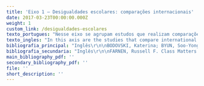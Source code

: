 ```yaml
---
title: 'Eixo 1 – Desigualdades escolares: comparações internacionais'
date: 2017-03-23T00:00:00.000Z
weight: 1
custom_link: /desigualdades-escolares
texto_portugues: "Nesse eixo se agrupam estudos que realizam comparações de dados internacionais sobre resultados de aprendizagem e de políticas públicas educacionais; estudos esses que podem ter relações mais ou menos diretas com a pobreza e a desigualdade social. \r\n\nDesde a segunda metade do século XX, tais comparações vinham sendo desenvolvidas por organismos internacionais como Information on Education Systems in Europe (EURYDICE) e International Association for the Evaluation of Education Achievement (IEA). No entanto, é de se ressaltar que, com o advento do Programme for International Student Assessment (PISA), realizado desde o ano 2000 pela OCDE, estudos comparativos transnacionais ganharam forte impulso, abrangendo um número maior de países e contemplando cada vez mais análises diacrônicas, que se beneficiam das sucessivas e regulares edições desse programa. Cabe destacar, ainda, a fraca participação do Brasil no tipo de estudos elencados nesse eixo, sendo que o único texto em língua portuguesa incluído neste corpus constitui uma tradução de um trabalho originalmente escrito em francês.\r\n\nEsse eixo reúne estudos bastante diversos, tanto no que se refere ao número e tipos de países incluídos nas comparações (países do norte e/ou do sul), quanto no que tange aos fatores nelas considerados (padronização curricular; qualificação docente; número de alunos por sala de aula; grau de centralização do sistema de ensino; práticas pedagógicas de enturmação etc.). No conjunto dos estudos, ganha amplo destaque o tracking, compreendido como a separação dos alunos em distintos itinerários de ensino ou seu agrupamento por habilidades em diferentes turmas. Os resultados, em geral, indicam tratar-se de uma variável negativamente associada ao desempenho escolar e, portanto, fator de iniquidade educacional.\r\n\nTalvez se possa dizer que a principal contribuição desses estudos seja evidenciar que, embora em todos os países investigados a origem social se constitua no fator de maior influência nas desigualdades de desempenho, tal influência não está imune aos efeitos das políticas e práticas educacionais vigentes em cada um dos sistemas nacionais de ensino. Ou seja, “certos sistemas educacionais conseguem melhor que outros limitar o peso do determinismo social” (CRAHAY e BAYE, 2013, p. 865), o que confere relevância e responsabilidade às opções e orientações educacionais tomadas em cada país."
texto_ingles: "In this axis are the studies that compare international data on achievement and educational public policies; these studies can be more or less directly connected to poverty and social inequality.\r\n\nSince the second half of the 20th century, such comparisons have been developed by international bodies such as EURYDICE (Information on Education Systems in Europe) and IEA (International Association for the Evaluation of Education Achievement). However, with the advent of PISA (Programme for International Student Assessment, done by OECD since 2000), transnational comparative studies had a strong boost, covering a bigger number of countries and with increasingly more diachronic analyses which take advantage of the successive and regular PISA editions. It is worth mentioning the feeble participation of Brazil in the type of studies presented in this axis, as the only text in Portuguese included in this corpus is a translation of a work originally written in French. \r\n\nThis axis assembles very diverse studies regarding the number and types of countries included in the comparisons (north and/or south countries), as well as the number of factors considered (curriculum standardization; teacher qualification; number of students per class; education system level of centralization; types of grouping etc.). There is a clear prominence of studies on tracking, understood as the separation of students in different educational tracks or their grouping by abilities in different classes. The results, in general, indicate that it is a variable negatively associated to academic performance and, therefore, a factor of educational inequality.\r\n\nPerhaps we can say that the main contribution of these studies is to show that, even though in all countries researched the social origin is the most influent factor on students’ achievement, such influence is not immune to the effects of educational policies and practices of each national educational system. In other words, “certain educational systems are more efficient than others in limiting the weight of social determinism” (CRAHAY e BAYE, 2013, p. 865), giving relevance and responsibility to the educational options and guidelines taken by each country."
bibliografia_principal: "Inglês\r\n\nBODOVSKI, Katerina; BYUN, Soo-Yong; CHYKINA, Volha; CHUNG, HeeJin. Searching for the Golden Model of Education: Cross-National Analysis of Math Achievement. Compare: A Journal of Comparative and International Education, v. 47, n. 5, 2017.\r\n\nhttps://www.ncbi.nlm.nih.gov/pmc/articles/PMC5687514/\r\n\n\r\n\nAbstract/résumé/resumo: We utilized four waves of TIMSS data in addition to the information we have collected on countries’ educational systems to examine whether different degrees of standardization, differentiation, proportion of students in private schools and governmental spending on education influence students’ math achievement, its variation and socioeconomic status (SES) gaps in math achievement. Findings: A higher level of standardization of educational systems was associated with higher average math achievement. Greater expenditure on education (as % of total government expenditure) was associated with a lower level of dispersion of math achievement and smaller SES gaps in math achievement. Wealthier countries exhibited higher average math achievement and a narrower variation. Higher income inequality (measured by Gini index) was associated with a lower average math achievement and larger SES gaps. Further, we found that higher level of standardization alleviates the negative effects of differentiation in the systems with more rigid tracking. Keywords: standardization, differentiation, governmental spending on education, math achievement, socioeconomic gaps in achievement.\r\n\n\r\n\nUsamos quatro ondas de dados sobre o TIMSS, além de informações coletadas sobre os sistemas educacionais dos países, para analisar se diferentes níveis de padronização, diferenciação, proporção de alunos em escolas privadas e gasto do governo em educação influenciam o rendimento dos alunos em matemática, suas variações e os gaps entre níveis socioeconômicos (NSE) no rendimento em matemática. Resultados: um maior nível de padronização do sistema educacional está associado com maior média no rendimento em matemática. Maior gasto em educação (% de gasto governamental total) estava associado com um menor nível de dispersão e menores gaps entre NSE no rendimento em matemática. Países mais ricos tiveram uma média maior em rendimento em matemática e menores variações. Maior desigualdade de renda (medida pelo índice Gini) estava associada com um rendimento médio em matemática mais baixo e maiores gaps entre NSE. Além disso, descobrimos que um maior grau de padronização reduz os efeitos negativos da diferenciação em sistemas com um tracking mais rígido. Palavras-chave: padronização, gasto governamental em educação, rendimento matemática, gaps socioeconômicos em rendimento.\r\n\n\r\n\nFIELD OF RESEARCH/TERRAIN DE RECHERCHE/LOCAL DA PESQUISA:\r\n\n\r\n\n\r\n\nCHIU, Ming Ming; KHOO, Lawrence. Effects of Resources, Inequality, and Privilege Bias on Achievement: Country, School and Student Level Analyses. American Educational Research Journal, v. 42, n. 4, Winter, 2005.\r\n\nhttp://journals.sagepub.com/doi/abs/10.3102/00028312042004575\r\n\n\r\n\nAbstract/résumé/resumo: This study examined how resources, distribution inequality, and biases toward privileged students affected academic performance. Fifteen-year-olds from 41 countries completed a questionnaire and tests in mathematics, reading, and science. Multilevel regression analyses showed that students scored higher in all subjects when they had more resources in their country, family, or school. Students in countries with higher inequality, clustering of privileged students, or unequal distribution of certified teachers typically had lower scores. Distribution inequality favored privileged students, in that schools with more privileged students typically had more resources. Overall, students scored lower when parent job status had a larger effect on student performance (privileged student bias) in a school or country. These results suggest that equal opportunity is linked to higher overall student achievement. Keywords: distribution inequality, hierarchical linear modeling, international comparisons, socioeconomic status.\r\n\n\r\n\nEste estudo analisa como recursos, desigualdade de distribuição e o viés favorável aos alunos privilegiados afeta o rendimento escolar. Jovens de 15 anos de 41 países preencheram um questionário e testes em matemática, leitura e ciência. Análises de regressão multinível mostraram que os alunos tiveram notas mais altas em todas as disciplinas quando tinham mais recursos em seus países, famílias ou escolas. Alunos de países com alto índice de desigualdade, agrupamentos de estudantes privilegiados ou uma distribuição desigual de professores certificados, tinham, normalmente, notas mais baixas. A desigualdade de distribuição favorece os alunos mais privilegiados, visto que as escolas com mais alunos privilegiados normalmente têm mais recursos. No geral, os alunos tiveram notas mais baixas quando o status da profissão dos pais tinha um efeito maior no desempenho do aluno (viés de privilégio do aluno) em uma escola ou país. Palavras-chave: desigualdade de distribuição, modelo linear hierárquico, comparações internacionais, nível socioeconômico.\r\n\n\r\n\nFIELD OF RESEARCH/TERRAIN DE RECHERCHE/LOCAL DA PESQUISA: 41 PAÍSES\r\n\n\r\n\n\r\n\nCHMIELEWSKI, Anna K.; REARDON, Sean F. Patterns of Cross-National Variation in the Association Between Income and Academic Achievement. AERA Open, v. 2, n. 3, 2016.\r\n\nhttp://journals.sagepub.com/doi/abs/10.1177/2332858416649593\r\n\n\r\n\nAbstract/résumé/resumo: In a recent paper, Reardon found that the relationship between family income and children’s academic achievement grew substantially stronger in the 1980s and 1990s in the United States. We provide an international context for these results by examining the income–achievement association in 19 other Organisation for Economic Co-operation and Development countries using data from the Progress in International Reading Literacy Study and the Programme for International Student Assessment. First, we calculate and compare the magnitude of “income achievement gaps” across this sample of countries. Second, we investigate the association between the size of a country’s income achievement gap, its income inequality, and a variety of other country characteristics. We find considerable variation across countries in income achievement gaps. Moreover, the U.S. income achievement gap is quite large in comparison to this sample of countries. Our multivariate analyses show that the income achievement gap is positively associated with educational differentiation, modestly negatively associated with curricular standardization, and positively associated with national levels of poverty and inequality. Keywords: income achievement gap, cross-national comparisons, international large-scale assessments.\r\n\n\r\n\nEm um artigo recente, Reardon mostrou que a relação entre renda familiar e desempenho acadêmico dos filhos tomou força substancial nos anos 1980 e 1990 nos Estados Unidos. Oferecemos aqui um contexto internacional para esses resultados examinando a associação renda- rendimento em 19 países da OCDE, usando dados do Progress in International Reading Literacy Study (PIRLS) e do Programme for International Student Assessment (PISA). Primeiramente, calculamos e comparamos a magnitude dos “gaps de desempenho por renda” por meio dessa amostra de países. Depois, investigamos a associação entre o tamanho do gap de desempenho por renda do país, sua desigualdade de renda e uma variedade de características dos países. Descobrimos uma variação considerável entre os países quanto ao gap de desempenho por renda. Além disso, o gap de desempenho por renda é grande em comparação à amostra dos países. Nossas análises multivariadas mostram que o gap de desempenho por renda é positivamente associado com a diferenciação educacional, modestamente negativa associada com a padronização curricular e positivamente associada com os níveis nacionais de pobreza e desigualdade. Palavras-chave: gap de desempenho por renda, comparações internacionais, avaliações internacionais de larga escala.\r\n\n\r\n\nFIELD OF RESEARCH/TERRAIN DE RECHERCHE/LOCAL DA PESQUISA: COMPARAÇÃO ENTRE 15 PAÍSES\r\n\n\r\n\n\r\n\nLAVRIJSEN, Jeroen; NICAISE, Ides. Educational Tracking, Inequality and Performance: New Evidence from a Differences-in-Differences Technique. Research in Comparative and International Education, v. 11, n. 3, Sept., 2016.\r\n\nhttp://journals.sagepub.com/doi/abs/10.1177/1745499916664818\r\n\n\r\n\nAbstract/résumé/resumo: One of the important differences between educational systems from different countries is the age at which students are placed into separate tracks. We examined the effects of the age at which tracking occurred on student achievement in a comparative perspective, making use of recent waves of three internationally standardized student assessments (PISA, TIMSS, and PIRLS). In order to control for unobserved national heterogeneity, we adopted a differences-in-differences approach, in which we controlled secondary school results for differences already present in primary school (i.e. before the introduction of tracking). The results indicate that early tracking has a negative effect on mean performance of students, particularly in the domain of literacy. Moreover, by separating out groups with different abilities, it is shown that early tracking has a very strong negative effect on low achieving students, suggesting that disadvantageous peer- and environmental effects in the lower tracks may have detrimental consequences on students’ academic achievements. By contrast, a null effect on the group of top achieving students was found, suggesting that comprehensive systems can equally challenge high performers to learn at a high pace. Keywords: cognitive achievement, diff-in-diff, dispersion, literacy, numeracy, tracking.\r\n\n\r\n\nUma das diferenças importantes dos sistemas educacionais em diferentes países é a idade na qual cada aluno segue tracks distintos. Analisamos os efeitos que a idade na qual o tracking ocorre no rendimento do aluno, dentro de uma perspectiva comparativa, usando ondas recentes de três exames padronizados internacionais (PISA, TIMSS e PIRLS). A fim de controlar heterogeneidades nacionais não observáveis, adotamos a abordagem diferenças-na-diferença, na qual controlamos os resultados escolares secundários para diferenças já presentes na escola primaria (isto é, antes da introdução do tracking). Os resultados indicaram que um tracking antecipado tem um efeito negativo na performance média dos alunos, em especial em letramento. Além disso, ao separar os grupos por diferentes habilidades, o tracking antecipado tem fortes efeitos negativos nos alunos de baixo rendimento, sugerindo que os efeitos dos pares e do ambiente nos tracks de menos prestígio podem ter consequências prejudiciais nos rendimentos acadêmicos dos alunos. Ao contrário, encontrou-se um efeito nulo no grupo de alunos com melhor rendimento, sugerindo que sistemas abrangentes podem, da mesma forma, desafiar alunos de bom rendimento a aprender em um ritmo mais acelerado. Palavras-chave: rendimento cognitivo, dispersão diferenças-na-diferença, letramento, numeramento, tracking.\r\n\n\r\n\nFIELD OF RESEARCH/TERRAIN DE RECHERCHE/LOCAL DA PESQUISA:\r\n\n\r\n\n\r\n\nMONTT, Guillermo. Cross-national Differences in Educational Achievement Inequality. Sociology of Education, n. 84, 2011.\r\n\nhttp://journals.sagepub.com/doi/abs/10.1177/0038040710392717?journalCode=soea\r\n\n\r\n\nAbstract/résumé/resumo: School systems are called not only to instruct and socialize students but also to differentiate among them. Although much research has investigated inequalities in educational outcomes associated with students’ family background and other ascriptive traits, little research has examined cross-national differences in the total amount of differentiation that school systems produce, the total achievement inequality. This article evaluates whether two dimensions of educational systems – variations in opportunities to learn and intensity of schooling – are associated with achievement inequality independent of family background. It draws data from the Programme for International Student Assessment for more than 50 school systems and models the variance in achievement. Findings suggest that decreasing the variability in opportunities to learn – in the form of greater homogeneity in teacher quality and the absence of tracking – within the school system might reduce achievement inequality. More intense schooling is also related to lower achievement inequality to the extent that this intensity is homogeneously distributed within the school system, particularly in the form of a more highly qualified teacher workforce. Keywords: comparative education, educational achievement, achievement inequality, PISA, variance regression.\r\n\n\r\n\nOs sistemas escolares são chamados não apenas para instruir e socializar os estudantes, mas também para diferenciá-los. Apesar de muitas pesquisas investigarem as desigualdades dos resultados educacionais associadas ao background familiar dos alunos e outros traços ascriptivos, poucas examinaram as diferenças entre os países no volume de diferenciação que o sistema escolar produz, o total da desigualdade de rendimento. Este artigo avalia se duas dimensões do sistema educacional – variações de oportunidades para aprender e intensidade de escolarização – estão associadas com a desigualdade de rendimento independentemente do background familiar. Ele usa dados do PISA para mais de 50 sistemas escolares e modelos de variação em rendimento. Os resultados sugerem que a diminuição da variação de oportunidades para aprendizagem – na forma de maior homogeneidade na qualidade dos professores e ausência de tracking – dentro do sistema da escola pode reduzir a desigualdade de rendimento. A escolarização mais intensa está também relacionada com menor desigualdade de rendimento, na medida em que essa intensidade é distribuída homogeneamente dentro do sistema escolar, em particular na forma de professores altamente qualificados. Palavras-chave: educação comparada, rendimento educacional, desigualdade de rendimento, PISA, regressão de variância.\r\n\n\r\n\nFIELD OF RESEARCH/TERRAIN DE RECHERCHE/LOCAL DA PESQUISA: DADOS DO PISA DE 50 PAÍSES\r\n\n\r\n\n\r\n\nOPPEDISANO, Veruska; TURATI, Gilberto. What Are the Causes of Educational Inequality and of Its Evolution over Time in Europe? Evidence from PISA. Education Economics, v. 23, n. 1, 2015.\r\n\nhttps://www.tandfonline.com/doi/abs/10.1080/09645292.2012.736475\r\n\n\r\n\nAbstract/résumé/resumo: This paper provides evidence on the sources of differences in inequality in educational scores and their evolution over time in four European countries. Using Programme for International Student Assessment data from the 2000 and the 2006 waves, the paper shows that inequality decreased in Germany and Spain (two ‘decentralised’ schooling systems), whilst it increased in France and Italy (two ‘centralised’ systems). The decomposition exercise shows that educational inequality not only does reflect the background related inequality, but also schools' characteristics especially. These characteristics are responsible for the observed evolution over time of inequality. Keywords: educational inequalities, Oaxaca decomposition, decentralization of educational policies.\r\n\n\r\n\nEste trabalho fornece evidências nas origens das diferenças na desigualdade das notas educacionais e sua evolução temporal em quatro países europeus. Usando dados do PISA nos anos de 2000 e 2006, o trabalho mostra que a desigualdade diminuiu na Alemanha e na Espanha (dois países com sistemas escolares “descentralizados”), enquanto cresceu na França e na Itália (dois sistemas “centralizados”). Um exercício de decomposição mostra que a desigualdade educacional não apenas reflete o background relacionado à desigualdade, mas também especialmente as características escolares. Essas características são responsáveis pela evolução observada na desigualdade ao longo do tempo. Palavras-chave: desigualdades educacionais, decomposição Oaxaca, descentralização das políticas educacionais.\r\n\n\r\n\nFIELD OF RESEARCH/TERRAIN DE RECHERCHE/LOCAL DA PESQUISA: ALEMANHA, ESPANHA, FRANÇA, ITÁLIA:\r\n\n\r\n\n\r\n\nFrancês\r\n\nDAMON, Julien. L'éducation et l'accueil des jeunes enfants: un rapport de l'OCDE sur la petite enfance. Recherches et Prévisions, n. 66, 2001.\r\n\nhttps://www.persee.fr/doc/caf_1149-1590_2001_num_66_1_985\r\n\n\r\n\nAbstract/résumé/resumo: Cette note reprend, résume et commente un récent rapport de l'Organisation de coopération et de développement économique (OCDE) sur la petite enfance et les politiques développées en leur direction dans une douzaine de pays membres de cette organisation. Dans les pays de l'OCDE, citoyens et responsables politiques considèrent que l'amélioration de l'accueil et de l'éducation des jeunes enfants est une priorité tant sur les volets de l'accessibilité que de la qualité.\r\n\n\r\n\nO trabalho resume e comenta um relatório recente da Organização de Cooperação e Desenvolvimento Econômico (OCDE) sobre a primeira infância e as políticas desenvolvidas em 12 países membros da organização. Nos países da OCDE, os cidadãos e responsáveis políticos consideram que a melhoria no acolhimento e na educação das crianças pequenas é uma prioridade tanto nos quesitos de acessibilidade como de qualidade.\r\n\n\r\n\nFIELD OF RESEARCH/TERRAIN DE RECHERCHE/LOCAL DA PESQUISA: 12 PAÍSES DA OCDE\r\n\n\r\n\n\r\n\nROBERT, Bénédicte. Les politiques scolaires de compensation en France et aux États-Unis. Diversité des acceptions et convergence des choix. Revue internationale de politique comparée, v. 14, n. 3, 2007.\r\n\nhttps://www.cairn.info/revue-internationale-de-politique-comparee-2007-3-page-437.html\r\n\n\r\n\nAbstract/résumé/resumo: Les politiques de compensation rompent avec le principe de l’égalité de traitement au nom de la justice corrective. Au cours de la mise en œuvre, les acteurs français et américains ont utilisé la subvention accordée pour diminuer le nombre d’élèves par enseignant. Cette utilisation ne va pas de soi, tant au regard des objectifs des politiques de compensation que de l’efficacité de cette pratique sur la réussite scolaire. La reconstitution des processus de changement montre que ce choix était celui qui modifiait le moins les pratiques existantes, tout en ayant une signification différente dans les deux pays.\r\n\n\r\n\nAs políticas de compensação rompem com o princípio de igualdade de tratamento em nome da justiça corretiva. Durante sua implementação, os autores franceses e americanos se utilizaram da subvenção acordada para diminuir o número de alunos por professor. Esse uso não é óbvio, tanto do ponto de vista dos objetivos das políticas de compensação quanto da eficiência dessa prática no sucesso escolar. A reconstituição dos processos de mudança mostra que essa escolha era a que menos modificava as práticas existentes, tendo diferentes significados nos dois países.\r\n\n\r\n\nFIELD OF RESEARCH/TERRAIN DE RECHERCHE/LOCAL DA PESQUISA: FRANÇA E EUA\r\n\n\r\n\n\r\n\nPortuguês\r\n\nCRAHAY, Marcel  e  BAYE, Ariane. Existem escolas justas e eficazes?. Cad. Pesqui. \\[online], v. 43, n. 150, 2013.\r\n\nhttp://www.scielo.br/scielo.php?pid=S0100-15742013000300007&script=sci_abstract&tlng=pt\r\n\n\r\n\nAbstract/résumé/resumo: Pesquisas internacionais recentes comprovam a forte relação entre a origem social dos alunos e o sucesso escolar, já observada em estudos realizados desde a década de 1950. Se a universalidade desse fenômeno é indiscutível, os resultados das pesquisas indicam igualmente que a influência da condição socioeconômica no desempenho dos alunos varia conforme o país, e que certos sistemas educacionais conseguem melhor que outros limitar o peso do determinismo social. A proposta deste artigo é avançar na exploração dessa problemática com base nos resultados do PISA 2009 para a América Latina, tomando como referência o desempenho em leitura e matemática e os índices de repetência. Os resultados confirmam que uma redução das desigualdades sociais de sucesso e um aumento da eficácia não são incompatíveis. Palavras-chave: desigualdades sociais, rendimento escolar, PISA, educação comparada.\r\n\n\r\n\nFIELD OF RESEARCH/TERRAIN DE RECHERCHE/LOCAL DA PESQUISA: AMÉRICA LATINA"
bibliografia_secundaria: "Inglês\r\n\nFARNEN, Russell F. Class Matters: Inequality, SES, Education and Childhood in the USA and Canada Today. Policy Futures in Education, v. 5, n. 3, 2007.\r\n\nhttp://journals.sagepub.com/doi/10.2304/pfie.2007.5.3.278\r\n\n\r\n\nThis article examines recent trends in childhood and youth policy, political socialization, and civic education in the USA and Canada since 2000. It examines some of the current trends (such as political socialization and education research findings on children and youth) as well as policy initiatives (such as the landmark federal legislation called the \"No Child Left Behind\" law which mandates yearly testing in reading, writing, and mathematics from grade 5 on while totally ignoring other fields critical to democratic political development (such as social studies and civics). In addition, the article broaches the subject of class and socio-economic status (SES) in the US educational system and other trends such as introducing service learning into the elementary grades. Briefly put, all measures used for evaluation to date point to SES as the principal determinant of test performance, along with race, ethnicity, urban residence, and other such background factors. Service learning is also worth discussing both for its philosophical roots (which are firmly middle class) but also for its fit with the US and Canadian volunteeristic capitalistic political cultures which stress self-reliance and individualism. The article also considers some of the counter-effectiveness research that people (such as Gerald Bracey) use to indicate that except for its elitism, the US/Canadian educational systems are not underperforming and that educational critics have a hostile anti-public policy stance because they wish to privatize everything, regardless of the consequences therefrom to a democratic society.\r\n\n\r\n\nGRUBB, W. Dynamic Inequality and Intervention: Lessons from a Small Country. The Phi Delta Kappan, 89(2), 105-114, 2007. \r\n\nhttp://journals.sagepub.com/doi/abs/10.1177/003172170708900206"
main_bibliography_pdf: ''
secondary_bibliography_pdf: ''
file: ''
short_description: ''
---
```


